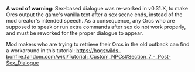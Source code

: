 **A word of warning:** Sex-based dialogue was re-worked in v0.31.X, to make Orcs output the game's vanilla text after a sex scene ends, instead of the mod creator's intended speech. As a consequence, any Orcs who are supposed to speak or run extra commands after sex do not work properly, and must be reworked for the proper dialogue to appear.

Mod makers who are trying to retrieve their Orcs in the old outback can find a workaround in this tutorial: https://hogswilds-bonfire.fandom.com/wiki/Tutorial:_Custom_NPCs#Section_7_-_Post-Sex_Dialogue